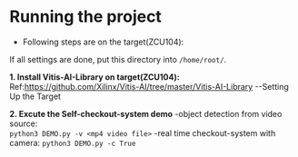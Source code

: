 # **Running the project**

* Following steps are on the target(ZCU104):

If all settings are done, put this directory into `/home/root/`.

**1. Install Vitis-AI-Library on target(ZCU104):**
    Ref:https://github.com/Xilinx/Vitis-AI/tree/master/Vitis-AI-Library  --Setting Up the Target
    
**2. Excute the Self-checkout-system demo** 
    -object detection from video source:    
    `python3 DEMO.py -v <mp4 video file>`
    -real time checkout-system with camera:
    `python3 DEMO.py -c True`


